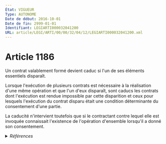 ```yaml
---
État: VIGUEUR
Type: AUTONOME
Date de début: 2016-10-01
Date de fin: 2999-01-01
Identifiant: LEGIARTI000032041200
URL: article/LEGI/ARTI/00/00/32/04/12/LEGIARTI000032041200.xml
---
```


<h1>Article 1186</h1>

Un contrat valablement formé devient caduc si l'un de ses éléments essentiels
disparaît.<br />

Lorsque l'exécution de plusieurs contrats est nécessaire à la réalisation d'une
même opération et que l'un d'eux disparaît, sont caducs les contrats dont
l'exécution est rendue impossible par cette disparition et ceux pour lesquels
l'exécution du contrat disparu était une condition déterminante du consentement
d'une partie.<br />

La caducité n'intervient toutefois que si le contractant contre lequel elle est
invoquée connaissait l'existence de l'opération d'ensemble lorsqu'il a donné son
consentement.


<details>
  <summary><em>Références</em></summary>

  <h2>Articles faisant référence à l'article</h2>
  
  <ul>
    <li>
      <a href="https://legal.tricoteuses.fr//redirection/LEGIARTI000032006591?vers=git&vers=legifrance">Ordonnance n° 2016-131 du 10 février 2016 portant réforme du droit des contrats, du régime général et de la preuve des obligations - article 2 ENTIEREMENT_MODIF</a> MODIFIE source
    </li>
  </ul>
  
  <h2>Références faites par l'article</h2>
  
  <ul>
    <li>
      CODIFICATION source Loi 1804-02-07
    </li>
    <li>
      2016-02-10 MODIFIE cible <a href="https://legal.tricoteuses.fr//redirection/LEGIARTI000032006591?vers=git&vers=legifrance">Ordonnance n° 2016-131 du 10 février 2016 portant réforme du droit des contrats, du régime général et de la preuve des obligations - article 2 ENTIEREMENT_MODIF</a>
    </li>
  </ul>
</details>
